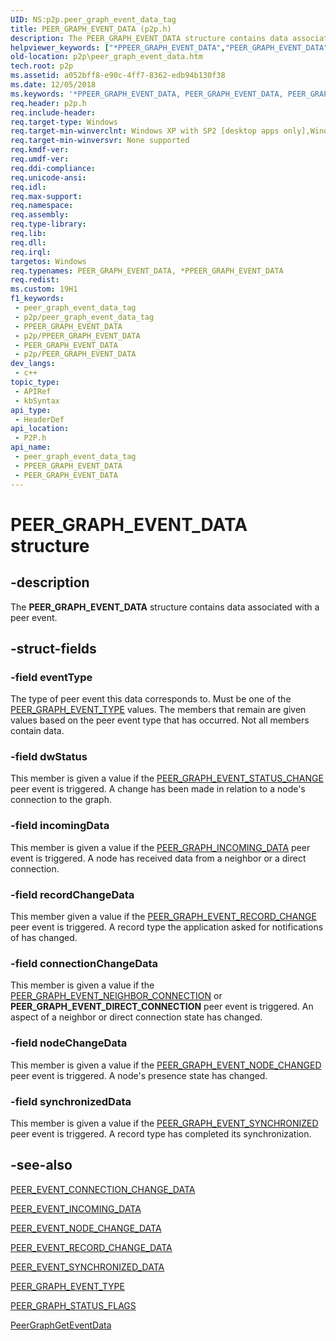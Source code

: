 ```yaml
---
UID: NS:p2p.peer_graph_event_data_tag
title: PEER_GRAPH_EVENT_DATA (p2p.h)
description: The PEER_GRAPH_EVENT_DATA structure contains data associated with a peer event.
helpviewer_keywords: ["*PPEER_GRAPH_EVENT_DATA","PEER_GRAPH_EVENT_DATA","PEER_GRAPH_EVENT_DATA structure [Peer Networking]","PPEER_GRAPH_EVENT_DATA","PPEER_GRAPH_EVENT_DATA structure pointer [Peer Networking]","p2p.peer_graph_event_data","p2p/PPEER_GRAPH_EVENT_DATA","p2p/peer_graph_event_data_tag"]
old-location: p2p\peer_graph_event_data.htm
tech.root: p2p
ms.assetid: a052bff8-e90c-4ff7-8362-edb94b130f38
ms.date: 12/05/2018
ms.keywords: '*PPEER_GRAPH_EVENT_DATA, PEER_GRAPH_EVENT_DATA, PEER_GRAPH_EVENT_DATA structure [Peer Networking], PPEER_GRAPH_EVENT_DATA, PPEER_GRAPH_EVENT_DATA structure pointer [Peer Networking], p2p.peer_graph_event_data, p2p/PPEER_GRAPH_EVENT_DATA, p2p/peer_graph_event_data_tag'
req.header: p2p.h
req.include-header: 
req.target-type: Windows
req.target-min-winverclnt: Windows XP with SP2 [desktop apps only],Windows XP with SP1 with the Advanced Networking Pack forWindows XP
req.target-min-winversvr: None supported
req.kmdf-ver: 
req.umdf-ver: 
req.ddi-compliance: 
req.unicode-ansi: 
req.idl: 
req.max-support: 
req.namespace: 
req.assembly: 
req.type-library: 
req.lib: 
req.dll: 
req.irql: 
targetos: Windows
req.typenames: PEER_GRAPH_EVENT_DATA, *PPEER_GRAPH_EVENT_DATA
req.redist: 
ms.custom: 19H1
f1_keywords:
 - peer_graph_event_data_tag
 - p2p/peer_graph_event_data_tag
 - PPEER_GRAPH_EVENT_DATA
 - p2p/PPEER_GRAPH_EVENT_DATA
 - PEER_GRAPH_EVENT_DATA
 - p2p/PEER_GRAPH_EVENT_DATA
dev_langs:
 - c++
topic_type:
 - APIRef
 - kbSyntax
api_type:
 - HeaderDef
api_location:
 - P2P.h
api_name:
 - peer_graph_event_data_tag
 - PPEER_GRAPH_EVENT_DATA
 - PEER_GRAPH_EVENT_DATA
---
```


# PEER_GRAPH_EVENT_DATA structure


## -description

The <b>PEER_GRAPH_EVENT_DATA</b> structure contains data associated with a peer event.

## -struct-fields

### -field eventType

The type of peer event this data corresponds to. Must be one of the <a href="/windows/desktop/api/p2p/ne-p2p-peer_graph_event_type">PEER_GRAPH_EVENT_TYPE</a> values. The members that remain are given values based on the peer event type that has occurred.  Not all members contain data.

### -field dwStatus

This member is given a value  if the <a href="/windows/desktop/api/p2p/ne-p2p-peer_graph_event_type">PEER_GRAPH_EVENT_STATUS_CHANGE</a> peer event is triggered.  A change has been made in relation to a node's connection to the graph.

### -field incomingData

This member is given a value if the <a href="/windows/desktop/api/p2p/ns-p2p-peer_event_incoming_data">PEER_GRAPH_INCOMING_DATA</a> peer event is triggered.  A node has received data from a neighbor or a direct connection.

### -field recordChangeData

This member given a value if the <a href="/windows/desktop/api/p2p/ns-p2p-peer_event_record_change_data">PEER_GRAPH_EVENT_RECORD_CHANGE</a> peer event is triggered.  A record type the application asked for notifications of has changed.

### -field connectionChangeData

This member is given a value if the <a href="/windows/desktop/api/p2p/ns-p2p-peer_event_connection_change_data">PEER_GRAPH_EVENT_NEIGHBOR_CONNECTION</a> or <b>PEER_GRAPH_EVENT_DIRECT_CONNECTION</b> peer event is triggered.  An aspect of a neighbor or direct connection state has changed.

### -field nodeChangeData

This member is given a value if the <a href="/windows/desktop/api/p2p/ns-p2p-peer_event_node_change_data">PEER_GRAPH_EVENT_NODE_CHANGED</a> peer event is triggered.  A node's presence state has changed.

### -field synchronizedData

This member is given a value if the <a href="/windows/desktop/api/p2p/ns-p2p-peer_event_synchronized_data">PEER_GRAPH_EVENT_SYNCHRONIZED</a> peer event is triggered.  A record type has completed its synchronization.

## -see-also

<a href="/windows/desktop/api/p2p/ns-p2p-peer_event_connection_change_data">PEER_EVENT_CONNECTION_CHANGE_DATA</a>



<a href="/windows/desktop/api/p2p/ns-p2p-peer_event_incoming_data">PEER_EVENT_INCOMING_DATA</a>



<a href="/windows/desktop/api/p2p/ns-p2p-peer_event_node_change_data">PEER_EVENT_NODE_CHANGE_DATA</a>



<a href="/windows/desktop/api/p2p/ns-p2p-peer_event_record_change_data">PEER_EVENT_RECORD_CHANGE_DATA</a>



<a href="/windows/desktop/api/p2p/ns-p2p-peer_event_synchronized_data">PEER_EVENT_SYNCHRONIZED_DATA</a>



<a href="/windows/desktop/api/p2p/ne-p2p-peer_graph_event_type">PEER_GRAPH_EVENT_TYPE</a>



<a href="/windows/desktop/api/p2p/ne-p2p-peer_graph_status_flags">PEER_GRAPH_STATUS_FLAGS</a>



<a href="/windows/desktop/api/p2p/nf-p2p-peergraphgeteventdata">PeerGraphGetEventData</a>


